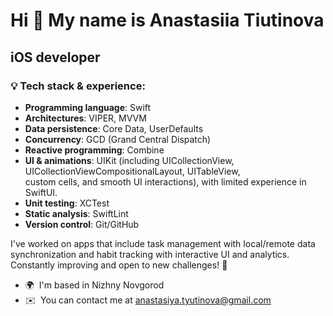 Hi 🍃 My name is Anastasiia Tiutinova
=====================================
iOS developer
-------------

### 💡 Tech stack & experience:

* **Programming language**: Swift
* **Architectures**: VIPER, MVVM
* **Data persistence**: Core Data, UserDefaults
* **Concurrency**: GCD (Grand Central Dispatch)
* **Reactive programming**: Combine
* **UI & animations**: UIKit (including UICollectionView, UICollectionViewCompositionalLayout, UITableView,  
  custom cells, and smooth UI interactions), with limited experience in SwiftUI.
* **Unit testing**: XCTest
* **Static analysis**: SwiftLint
* **Version control**: Git/GitHub

I've worked on apps that include task management with local/remote data synchronization and habit tracking with interactive UI and analytics. 
Constantly improving and open to new challenges! 🚀

* 🌍  I'm based in Nizhny Novgorod
* ✉️  You can contact me at [anastasiya.tyutinova@gmail.com](mailto:anastasiya.tyutinova@gmail.com)
